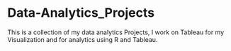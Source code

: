 # Data-Analytics_Projects
This is a collection of my data analytics Projects, I work on Tableau for my Visualization and for analytics using R and Tableau.
